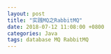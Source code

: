 ```yaml
---
layout: post
title: "实践MQ之RabbitMQ"
date: 2018-07-12 11:08:00 +0800
categories: Java
tags: database MQ RabbitMQ
---
```


